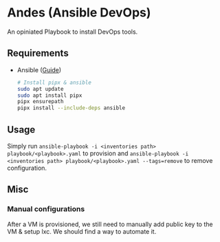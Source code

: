 # Andes (Ansible DevOps)

An opiniated Playbook to install DevOps tools.

## Requirements

- Ansible ([Guide](https://docs.ansible.com/ansible/latest/installation_guide/intro_installation.html))

  ```bash
  # Install pipx & ansible
  sudo apt update
  sudo apt install pipx
  pipx ensurepath
  pipx install --include-deps ansible
  ```

## Usage

Simply run `ansible-playbook -i <inventories path> playbook/<playbook>.yaml` to provision and `ansible-playbook -i <inventories path> playbook/<playbook>.yaml --tags=remove` to remove configuration.

## Misc

### Manual configurations

After a VM is provisioned, we still need to manually add public key to the VM & setup lxc. We should find a way to automate it.
